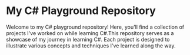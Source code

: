 # My C# Playground Repository

Welcome to my C# playground repository! Here, you'll find a collection of projects I've worked on while learning C#.This repository serves as a showcase of my journey in learning C#. Each project is designed to illustrate various concepts and techniques I've learned along the way.
